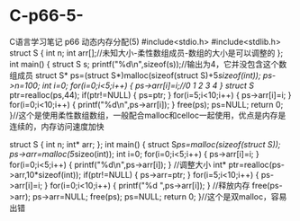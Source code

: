 # C-p66-5-
C语言学习笔记 p66 动态内存分配(5)
#include<stdio.h>
#include<stdlib.h>
struct S
{
    int n;
    int arr[];//未知大小-柔性数组成员-数组的大小是可以调整的
};
int main()
{
    struct S s;
    printf("%d\n",sizeof(s));//输出为4，它并没包含这个数组成员
    struct S* ps=(struct S*)malloc(sizeof(struct S)+5*sizeof(int));
    ps->n=100;
    int i=0;
    for(i=0;i<5;i++)
    {
        ps->arr[i]=i;//0 1 2 3 4
    }
    struct S* ptr=realloc(ps,44);
    if(ptr!=NULL)
    {
        ps=ptr;
    }
    for(i=5;i<10;i++)
    {
        ps->arr[i]=i;
    }
    for(i=0;i<10;i++)
    {
        printf("%d\n",ps->arr[i]);
    }
    free(ps);
    ps=NULL;
    return 0;
}//这个是使用柔性数组数组，一般配合malloc和celloc一起使用，优点是内存是连续的，内存访问速度加快

struct S
{
    int n;
    int* arr;
};
int main()
{
    struct S*ps=malloc(sizeof(struct S));
    ps->arr=malloc(5*sizeo(int));
    int i=0;
    for(i=0;i<5;i++)
    {
        ps->arr[i]=i;
    }
    for(i=0;i<5;i++)
    {
        printf("%d\n",ps->arr[i]);
    }
    //调整大小
    int* ptr=realloc(ps->arr,10*sizeof(int));
    if(ptr!=NULL)
    {
        ps->arr=ptr;
    }
    for(i=5;i<10;i++)
    {
        ps->arr[i]=i;
    }
    for(i=0;i<10;i++)
    {
        printf("%d ",ps->arr[i]);
    }
    //释放内存
    free(ps->arr);
    ps->arr=NULL;
    free(ps);
    ps=NULL;
    return 0;
}//这个是双malloc，容易出错
